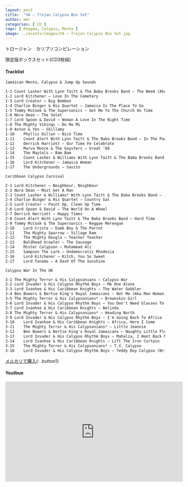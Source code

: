 ```yaml
---
layout: post
title:  "VA – Trojan Calypso Box Set"
author: mmr
categories: [ CD ]
tags: [ Reggae, Calypso, Mento ]
image: ../assets/images/VA – Trojan Calypso Box Set.jpg
---
```


トロージャン　カリプソコンピレーション

限定版ボックスセット(CD3枚組)

#### Tracklist
```md
Jamaican Mento, Calypso & Jump Up Sounds

1-1	Count Lasher With Lynn Taitt & The Baba Brooks Band – The Weed (Aka Man Pyabba)
1-2	Lord Kitchener – Love In The Cemetery
1-3	Lord Creator – Big Bamboo
1-4	Charlie Binger & His Quartet – Jamaica Is The Place To Go
1-5	Tommy McCook & The Supersonics – Get Me To The Church On Time
1-6	Nora Dean – The Valet
1-7	Lord Spoon & David – Woman A Love In The Night Time
1-8	The Mighty Vikings – Do Re Mi
1-9	Aston & Yen – Skillamy
1-10	Phyllis Dillon – Nice Time
1-11	Count Alert With Lynn Taitt & The Baba Brooks Band – In The Park
1-12	Derrick Harriott – Our Time Fe Celebrate
1-13	Marva Moore & The Gaysters – Great '68
1-14	The Maytals – Bam Bam
1-15	Count Lasher & Williams With Lynn Taitt & The Baba Brooks Band – Bam Bam
1-16	Lord Kitchener – Jamaica Woman
1-17	The Undergrounds – Savito

Caribbean Calypso Carnival

2-1	Lord Kitchener – Neighbour, Neighbour
2-2	Nora Dean – Must Get A Man
2-3	Count Lasher & Williams* With Lynn Taitt & The Baba Brooks Band – 'Mufridite
2-4	Charlie Binger & His Quartet – Country Gal
2-5	Lord Creator – Paint Up, Clean Up Time
2-6	Lord Spoon & David – The World On A Wheel
2-7	Derrick Harriott – Happy Times
2-8	Count Alert With Lynn Taitt & The Baba Brooks Band – Hard Time
2-9	Tommy McCook & The Supersonics – Reggae Merengue
2-10	Lord Cristo – Dumb Boy & The Parrot
2-11	The Mighty Sparrow – Village Ram
2-12	The Mighty Dougla – Teacher Teacher
2-13	Baldhead Growler – The Sausage
2-14	Mister Calypson – Muhammad Ali
2-15	Sampson The Lark – Undemocratic Rhodesia
2-16	Lord Kitchener – Kitch, You So Sweet
2-17	Lord Tanamo – A Dash Of The Sunshine

Calypso War In The UK

3-1	The Mighty Terror & His Calypsonians – Calypso War
3-2	Lord Invader & His Calypso Rhythm Boys – Me One Alone
3-3	Lord Ivanhoe & His Caribbean Knights – The Water Gobbler
3-4	Ben Bowers & Bertie King's Royal Jamaicans – Not Me (Aka Man Woman, Woman Smarter)
3-5	The Mighty Terror & His Calypsonians* – Brownskin Girl
3-6	Lord Invader & His Calypso Rhythm Boys – You Don't Need Glasses To See
3-7	Lord Ivanhoe & His Caribbean Knights – Belinda
3-8	The Mighty Terror & His Calypsonians* – Heading North
3-9	Lord Invader & His Calypso Rhythm Boys – I'm Going Back To Africa
3-10	Lord Ivanhoe & His Caribbean Knights – Africa, Here I Come
3-11	The Mighty Terror & His Calypsonians* – Little Jeannie
3-12	Ben Bowers & Bertie King's Royal Jamaicans – Naughty Little Flea
3-13	Lord Invader & His Calypso Rhythm Boys – Mahalia, I Want Back My Dollar
3-14	Lord Ivanhoe & His Caribbean Knights – Lift The Iron Curtain
3-15	The Mighty Terror & His Calypsonians* – T.V. Calypso
3-16	Lord Invader & His Calypso Rhythm Boys – Teddy Boy Calypso (Bring Back The Cat-o-nine)
```

[メルカリで購入](https://jp.mercari.com/item/m56177737422?afid=6142608987){: .button1}

#### Youtbue
<iframe width="560" height="315" src="https://www.youtube.com/embed/8AQ0FdpaxNA?si=xMeNt8b2EJ84f18p" title="YouTube video player" frameborder="0" allow="accelerometer; autoplay; clipboard-write; encrypted-media; gyroscope; picture-in-picture; web-share" referrerpolicy="strict-origin-when-cross-origin" allowfullscreen></iframe>